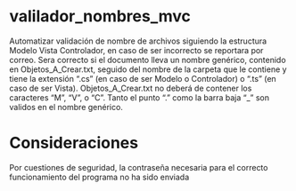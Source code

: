 # valilador_nombres_mvc
Automatizar validación de nombre de archivos siguiendo la estructura Modelo Vista Controlador, en caso de ser incorrecto se reportara por correo. Sera correcto si el documento lleva un nombre genérico, contenido en Objetos_A_Crear.txt, seguido del nombre de la carpeta que le contiene y tiene la extensión “.cs” (en caso de ser Modelo o Controlador) o “.ts” (en caso de ser Vista). Objetos_A_Crear.txt no deberá de contener los caracteres “M”, “V”, o “C”. Tanto el punto “.” como la barra baja “_” son validos en el nombre genérico.
# Consideraciones
Por cuestiones de seguridad, la contraseña necesaria para el correcto funcionamiento del programa no ha sido enviada

